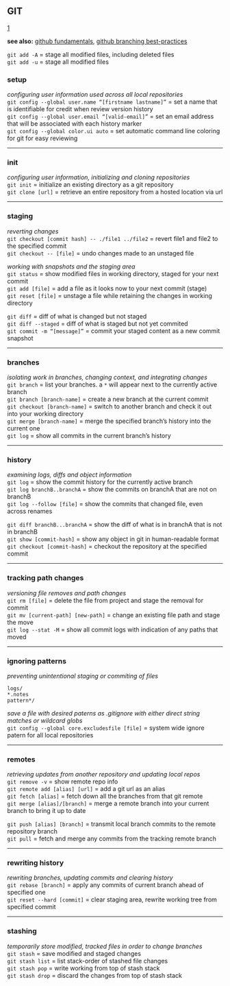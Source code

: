 
## GIT
[1]

**see also:** [github fundamentals](https://git-scm.com/docs), [github branching best-practices](https://nvie.com/posts/a-successful-git-branching-model/)

`git add -A` = stage all modified files, including deleted files  
`git add -u` = stage all modified files  

### setup

*configuring user information used across all local repositories*   
`git config --global user.name “[firstname lastname]”` = set a name that is identifiable for credit when review version history  
`git config --global user.email “[valid-email]”`       = set an email address that will be associated with each history marker  
`git config --global color.ui auto`                    = set automatic command line coloring for git for easy reviewing

---
### init

*configuring user information, initializing and cloning repositories*  
`git init`        = initialize an existing directory as a git repository  
`git clone [url]` = retrieve an entire repository from a hosted location via url

---
### staging

*reverting changes*  
`git checkout [commit hash] -- ./file1 ../file2` = revert file1 and file2 to the specified commit  
`git checkout -- [file]`                         = undo changes made to an unstaged file

*working with snapshots and the staging area*  
`git status`                = show modified files in working directory, staged for your next commit  
`git add [file]`            = add a file as it looks now to your next commit (stage)  
`git reset [file]`          = unstage a file while retaining the changes in working directory  

`git diff`                  = diff of what is changed but not staged  
`git diff --staged`         = diff of what is staged but not yet commited  
`git commit -m “[message]”` = commit your staged content as a new commit snapshot

---
### branches

*isolating work in branches, changing context, and integrating changes*  
`git branch`                 = list your branches. a `*` will appear next to the currently active branch  
`git branch [branch-name]`   = create a new branch at the current commit  
`git checkout [branch-name]` = switch to another branch and check it out into your working directory  
`git merge [branch-name]`    = merge the specified branch’s history into the current one  
`git log`                    = show all commits in the current branch’s history

---
### history

*examining logs, diffs and object information*  
`git log`                    = show the commit history for the currently active branch  
`git log branchB..branchA`   = show the commits on branchA that are not on branchB  
`git log --follow [file]`    = show the commits that changed file, even across renames  

`git diff branchB...branchA` = show the diff of what is in branchA that is not in branchB  
`git show [commit-hash]`     = show any object in git in human-readable format  
`git checkout [commit-hash]` = checkout the repository at the specified commit

---
### tracking path changes

*versioning file removes and path changes*  
`git rm [file]`                    = delete the file from project and stage the removal for commit  
`git mv [current-path] [new-path]` = change an existing file path and stage the move  
`git log --stat -M`                = show all commit logs with indication of any paths that moved

---
### ignoring patterns

*preventing unintentional staging or commiting of files*  
```
logs/
*.notes
pattern*/
```
*save a file with desired paterns as .gitignore with either direct string matches or wildcard globs*  
`git config --global core.excludesfile [file]` = system wide ignore patern for all local repositories

---
### remotes

*retrieving updates from another repository and updating local repos*  
`git remove -v`                = show remote repo info  
`git remote add [alias] [url]` = add a git url as an alias  
`git fetch [alias]`            = fetch down all the branches from that git remote  
`git merge [alias]/[branch]`   = merge a remote branch into your current branch to bring it up to date  

`git push [alias] [branch]`    = transmit local branch commits to the remote repository branch  
`git pull`                     = fetch and merge any commits from the tracking remote branch

---
### rewriting history

*rewriting branches, updating commits and clearing history*  
`git rebase [branch]`       = apply any commits of current branch ahead of specified one  
`git reset --hard [commit]` = clear staging area, rewrite working tree from specified commit

---
### stashing

*temporarily store modified, tracked files in order to change branches*  
`git stash`      = save modified and staged changes  
`git stash list` = list stack-order of stashed file changes  
`git stash pop`  = write working from top of stash stack  
`git stash drop` = discard the changes from top of stash stack

[1]: https://education.github.com/git-cheat-sheet-education.pdf
